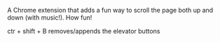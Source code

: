 A Chrome extension that adds a fun way to scroll the page both up and down (with music!).
How fun!

ctr + shift + B  removes/appends the elevator buttons

